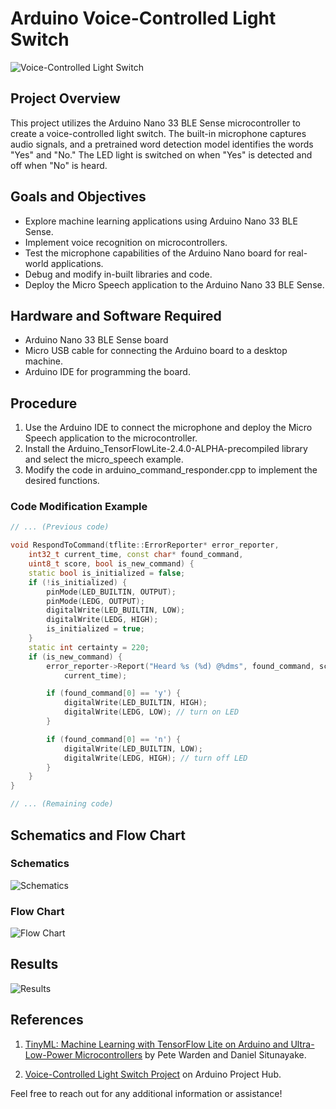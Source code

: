 # Arduino Voice-Controlled Light Switch

![Voice-Controlled Light Switch](https://user-images.githubusercontent.com/102630199/228667881-ada43a93-2506-4cf5-9266-859e415d4cc6.jpg)

## Project Overview

This project utilizes the Arduino Nano 33 BLE Sense microcontroller to create a voice-controlled light switch. The built-in microphone captures audio signals, and a pretrained word detection model identifies the words "Yes" and "No." The LED light is switched on when "Yes" is detected and off when "No" is heard.

## Goals and Objectives

- Explore machine learning applications using Arduino Nano 33 BLE Sense.
- Implement voice recognition on microcontrollers.
- Test the microphone capabilities of the Arduino Nano board for real-world applications.
- Debug and modify in-built libraries and code.
- Deploy the Micro Speech application to the Arduino Nano 33 BLE Sense.

## Hardware and Software Required

- Arduino Nano 33 BLE Sense board
- Micro USB cable for connecting the Arduino board to a desktop machine.
- Arduino IDE for programming the board.

## Procedure

1. Use the Arduino IDE to connect the microphone and deploy the Micro Speech application to the microcontroller.
2. Install the Arduino_TensorFlowLite-2.4.0-ALPHA-precompiled library and select the micro_speech example.
3. Modify the code in arduino_command_responder.cpp to implement the desired functions.

### Code Modification Example

```cpp
// ... (Previous code)

void RespondToCommand(tflite::ErrorReporter* error_reporter,
    int32_t current_time, const char* found_command,
    uint8_t score, bool is_new_command) {
    static bool is_initialized = false;
    if (!is_initialized) {
        pinMode(LED_BUILTIN, OUTPUT);
        pinMode(LEDG, OUTPUT);
        digitalWrite(LED_BUILTIN, LOW);
        digitalWrite(LEDG, HIGH);
        is_initialized = true;
    }
    static int certainty = 220;
    if (is_new_command) {
        error_reporter->Report("Heard %s (%d) @%dms", found_command, score,
            current_time);

        if (found_command[0] == 'y') {
            digitalWrite(LED_BUILTIN, HIGH);
            digitalWrite(LEDG, LOW); // turn on LED
        }

        if (found_command[0] == 'n') {
            digitalWrite(LED_BUILTIN, LOW);
            digitalWrite(LEDG, HIGH); // turn off LED
        }
    }
}

// ... (Remaining code)
```

## Schematics and Flow Chart

### Schematics

![Schematics](https://user-images.githubusercontent.com/102630199/219323334-f1129914-0bff-47b0-9883-453624f55ad6.png)

### Flow Chart

![Flow Chart](https://user-images.githubusercontent.com/102630199/219323494-ef3b90cc-fa60-48ad-9da7-4bd666c40bf8.png)

## Results

![Results](https://user-images.githubusercontent.com/102630199/219323437-08978c40-f1d2-4727-8b8b-84b376ba01fa.png)

## References

1. [TinyML: Machine Learning with TensorFlow Lite on Arduino and Ultra-Low-Power Microcontrollers](https://www.amazon.com/TinyML-Learning-TensorFlow-Ultra-Low-Power-Microcontrollers/dp/1492052043/ref=sr_1_1?keywords=tinyml&qid=1575689679&sr=8-1) by Pete Warden and Daniel Situnayake.

2. [Voice-Controlled Light Switch Project](https://create.arduino.cc/projecthub/boys/voice-control-light-switch-f2749a?ref=part&ref_id=107215&offset=60) on Arduino Project Hub.

Feel free to reach out for any additional information or assistance!
